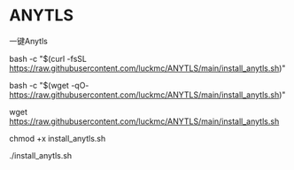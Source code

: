# ANYTLS
一键Anytls

bash -c "$(curl -fsSL https://raw.githubusercontent.com/luckmc/ANYTLS/main/install_anytls.sh)"

bash -c "$(wget -qO- https://raw.githubusercontent.com/luckmc/ANYTLS/main/install_anytls.sh)"

wget https://raw.githubusercontent.com/luckmc/ANYTLS/main/install_anytls.sh

chmod +x install_anytls.sh

./install_anytls.sh
